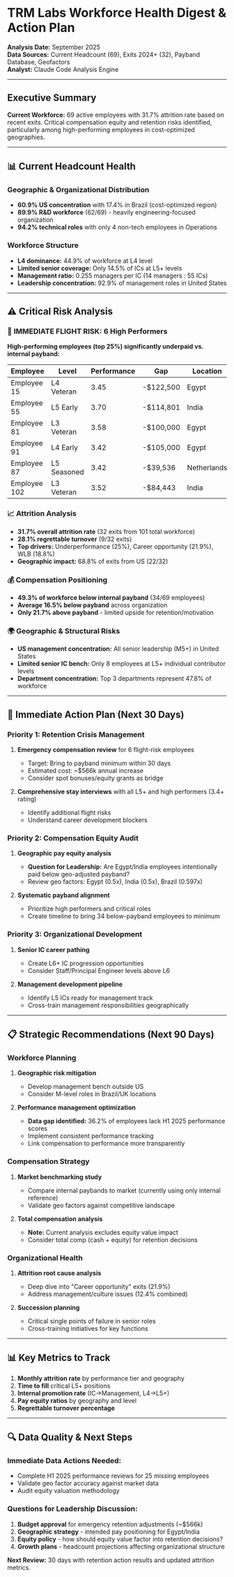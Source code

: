 # TRM Labs Workforce Health Digest & Action Plan

**Analysis Date:** September 2025  
**Data Sources:** Current Headcount (69), Exits 2024+ (32), Payband Database, Geofactors  
**Analyst:** Claude Code Analysis Engine

---

## Executive Summary

**Current Workforce:** 69 active employees with 31.7% attrition rate based on recent exits. Critical compensation equity and retention risks identified, particularly among high-performing employees in cost-optimized geographies.

---

## 📊 Current Headcount Health

### Geographic & Organizational Distribution
- **60.9% US concentration** with 17.4% in Brazil (cost-optimized region)
- **89.9% R&D workforce** (62/69) - heavily engineering-focused organization
- **94.2% technical roles** with only 4 non-tech employees in Operations

### Workforce Structure
- **L4 dominance:** 44.9% of workforce at L4 level
- **Limited senior coverage:** Only 14.5% of ICs at L5+ levels
- **Management ratio:** 0.255 managers per IC (14 managers : 55 ICs)
- **Leadership concentration:** 92.9% of management roles in United States

---

## ⚠️ Critical Risk Analysis

### 🚨 **IMMEDIATE FLIGHT RISK: 6 High Performers**
**High-performing employees (top 25%) significantly underpaid vs. internal payband:**

| Employee | Level | Performance | Gap | Location |
|----------|-------|-------------|-----|----------|
| Employee 15 | L4 Veteran | 3.45 | -$122,500 | Egypt |
| Employee 55 | L5 Early | 3.70 | -$114,801 | India |
| Employee 81 | L3 Veteran | 3.58 | -$100,000 | Egypt |
| Employee 91 | L4 Early | 3.42 | -$105,000 | Egypt |
| Employee 87 | L5 Seasoned | 3.42 | -$39,536 | Netherlands |
| Employee 102 | L3 Veteran | 3.52 | -$84,443 | India |

### 📈 **Attrition Analysis**
- **31.7% overall attrition rate** (32 exits from 101 total workforce)
- **28.1% regrettable turnover** (9/32 exits)
- **Top drivers:** Underperformance (25%), Career opportunity (21.9%), WLB (18.8%)
- **Geographic impact:** 68.8% of exits from US (22/32)

### 💰 **Compensation Positioning**
- **49.3% of workforce below internal payband** (34/69 employees)
- **Average 16.5% below payband** across organization
- **Only 21.7% above payband** - limited upside for retention/motivation

### 🌍 **Geographic & Structural Risks**
- **US management concentration:** All senior leadership (M5+) in United States
- **Limited senior IC bench:** Only 8 employees at L5+ individual contributor levels
- **Department concentration:** Top 3 departments represent 47.8% of workforce

---

## 🎯 Immediate Action Plan (Next 30 Days)

### **Priority 1: Retention Crisis Management**
1. **Emergency compensation review** for 6 flight-risk employees
   - Target: Bring to payband minimum within 30 days
   - Estimated cost: ~$566k annual increase
   - Consider spot bonuses/equity grants as bridge

2. **Comprehensive stay interviews** with all L5+ and high performers (3.4+ rating)
   - Identify additional flight risks
   - Understand career development blockers

### **Priority 2: Compensation Equity Audit**
1. **Geographic pay equity analysis** 
   - **Question for Leadership:** Are Egypt/India employees intentionally paid below geo-adjusted payband?
   - Review geo factors: Egypt (0.5x), India (0.5x), Brazil (0.597x)

2. **Systematic payband alignment**
   - Prioritize high performers and critical roles
   - Create timeline to bring 34 below-payband employees to minimum

### **Priority 3: Organizational Development**
1. **Senior IC career pathing**
   - Create L6+ IC progression opportunities
   - Consider Staff/Principal Engineer levels above L6

2. **Management development pipeline**
   - Identify L5 ICs ready for management track
   - Cross-train management responsibilities geographically

---

## 📋 Strategic Recommendations (Next 90 Days)

### **Workforce Planning**
1. **Geographic risk mitigation**
   - Develop management bench outside US
   - Consider M-level roles in Brazil/UK locations

2. **Performance management optimization**
   - **Data gap identified:** 36.2% of employees lack H1 2025 performance scores
   - Implement consistent performance tracking
   - Link compensation to performance more transparently

### **Compensation Strategy**
1. **Market benchmarking study**
   - Compare internal paybands to market (currently using only internal reference)
   - Validate geo factors against competitive landscape

2. **Total compensation analysis**
   - **Note:** Current analysis excludes equity value impact
   - Consider total comp (cash + equity) for retention decisions

### **Organizational Health**
1. **Attrition root cause analysis**
   - Deep dive into "Career opportunity" exits (21.9%)
   - Address management/culture issues (12.4% combined)

2. **Succession planning**
   - Critical single points of failure in senior roles
   - Cross-training initiatives for key functions

---

## 📊 Key Metrics to Track

1. **Monthly attrition rate** by performance tier and geography
2. **Time to fill** critical L5+ positions
3. **Internal promotion rate** (IC→Management, L4→L5+)
4. **Pay equity ratios** by geography and level
5. **Regrettable turnover percentage**

---

## 🔍 Data Quality & Next Steps

### **Immediate Data Actions Needed:**
- Complete H1 2025 performance reviews for 25 missing employees
- Validate geo factor accuracy against market data
- Audit equity valuation methodology

### **Questions for Leadership Discussion:**
1. **Budget approval** for emergency retention adjustments (~$566k)
2. **Geographic strategy** - intended pay positioning for Egypt/India
3. **Equity policy** - how should equity value factor into retention decisions?
4. **Growth plans** - headcount projections affecting organizational structure

**Next Review:** 30 days with retention action results and updated attrition metrics.